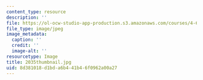 ```yaml
---
content_type: resource
description: ''
file: https://ol-ocw-studio-app-production.s3.amazonaws.com/courses/4-614-religious-architecture-and-islamic-cultures-fall-2002/8d381018d1bda6b441b46f0962a00a27_2035thumbnail.jpg
file_type: image/jpeg
image_metadata:
  caption: ''
  credit: ''
  image-alt: ''
resourcetype: Image
title: 2035thumbnail.jpg
uid: 8d381018-d1bd-a6b4-41b4-6f0962a00a27
---
```


